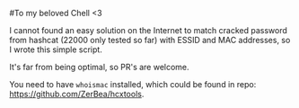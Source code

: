 #To my beloved Chell <3

I cannot found an easy solution on the Internet to match cracked password from hashcat (22000 only tested so far) with ESSID and MAC addresses, so I wrote this simple script.

It's far from being optimal, so PR's are welcome.

You need to have `whoismac` installed, which could be found in repo: https://github.com/ZerBea/hcxtools.
